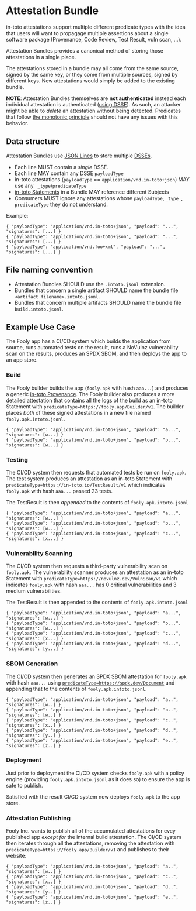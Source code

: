 # Attestation Bundle
in-toto attestations support multiple different predicate types with the idea that
users will want to propagage multiple assertions about a single software package
(Provenance, Code Review, Test Result, vuln scan, ...).

Attestation Bundles provides a canonical method of storing those attestations in
a single place.

The attestations stored in a bundle may all come from the same source, signed by
the same key, or they come from multiple sources, signed by different keys.  New
attestations would simply be added to the existing bundle.

**NOTE**: Attestation Bundles themselves are **not authenticated** instead each
individual attestation is authenticated
([using DSSE](https://github.com/secure-systems-lab/dsse)). As such, an attacker
might be able to _delete_ an attestation without being detected.  Predicates that
follow [the monotonic principle](spec/README.md#parsing-rules) should not have any
issues with this behavior.

## Data structure

Attestation Bundles use [JSON Lines](https://jsonlines.org/) to store multiple
[DSSEs](https://github.com/secure-systems-lab/dsse).

*  Each line MUST contain a _single_ DSSE.
*  Each line MAY contain any DSSE `payloadType`
*  in-toto attestations (`payloadType` == `application/vnd.in-toto+json`) MAY use
   any ` _type`/`predicateType`
*  [in-toto Statements](https://github.com/in-toto/attestation/blob/main/spec/README.md#statement)
   in a Bundle MAY reference different Subjects
*  Consumers MUST ignore any attestations whose `payloadType`, `_type_`, `predicateType`
   they do not understand.

Example:
```
{ "payloadType": "application/vnd.in-toto+json", "payload": "...", "signatures": [...] }
{ "payloadType": "application/vnd.in-toto+json", "payload": "...", "signatures": [...] }
{ "payloadType": "application/vnd.foo+xml", "payload": "...", "signatures": [...] }
```

## File naming convention

* Attestation Bundles SHOULD use the `.intoto.jsonl` extension.
* Bundles that concern a single artifact SHOULD name the bundle file
  `<artifact filename>.intoto.jsonl`.
* Bundles that concern multiple artifacts SHOULD name the bundle file
  `build.intoto.jsonl`.

## Example Use Case

The Fooly app has a CI/CD system which builds the application from source, runs
automated tests on the result, runs a NoVulnz vulnerability scan on the results,
produces an SPDX SBOM, and then deploys the app to an app store.

### Build

The Fooly builder builds the app (`fooly.apk` with hash `aaa...`) and produces a generic
[in-toto Provenance](spec/predicates/provenance.md).  The Fooly builder also
produces a more detailed attestation that contains all the logs of the build as an
in-toto Statement with `predicateType=https://fooly.app/Builder/v1`.  The builder places
_both_ of these signed attestations in a new file named `fooly.apk.intoto.jsonl`.

```
{ "payloadType": "application/vnd.in-toto+json", "payload": "a...", "signatures": [w...] }
{ "payloadType": "application/vnd.in-toto+json", "payload": "b...", "signatures": [w...] }
```

### Testing

The CI/CD system then requests that automated tests be run on `fooly.apk`.  The test
system produces an attestation as an in-toto Statement with
`predicateType=https://in-toto.io/TestResult/v1` which indicates `fooly.apk` with hash
`aaa...` passed 23 tests.

The TestResult is then _appended_ to the contents of `fooly.apk.intoto.jsonl`

```
{ "payloadType": "application/vnd.in-toto+json", "payload": "a...", "signatures": [w...] }
{ "payloadType": "application/vnd.in-toto+json", "payload": "b...", "signatures": [w...] }
{ "payloadType": "application/vnd.in-toto+json", "payload": "c...", "signatures": [x...] }
```

### Vulnerability Scanning

The CI/CD system then requests a third-party vulnerability scan on `fooly.apk`.  The
vulnerability scanner produces an attestation as an in-toto Statement with
`predicateType=https://novulnz.dev/VulnScan/v1` which indicates `fooly.apk` with hash
`aaa...` has 0 critical vulnerabilities and 3 medium vulnerabilities.

The TestResult is then appended to the contents of `fooly.apk.intoto.jsonl`

```
{ "payloadType": "application/vnd.in-toto+json", "payload": "a...", "signatures": [w...] }
{ "payloadType": "application/vnd.in-toto+json", "payload": "b...", "signatures": [w...] }
{ "payloadType": "application/vnd.in-toto+json", "payload": "c...", "signatures": [x...] }
{ "payloadType": "application/vnd.in-toto+json", "payload": "d...", "signatures": [y...] }
```

### SBOM Generation

The CI/CD system then generates an SPDX SBOM attestation for `fooly.apk` with hash
`aaa...` using
[`predicateType=https://spdx.dev/Document`](https://github.com/in-toto/attestation/blob/main/spec/predicates/spdx.md)
and appending that to the contents of `fooly.apk.intoto.jsonl`.

```
{ "payloadType": "application/vnd.in-toto+json", "payload": "a..", "signatures": [w..] }
{ "payloadType": "application/vnd.in-toto+json", "payload": "b..", "signatures": [w..] }
{ "payloadType": "application/vnd.in-toto+json", "payload": "c..", "signatures": [x..] }
{ "payloadType": "application/vnd.in-toto+json", "payload": "d..", "signatures": [y..] }
{ "payloadType": "application/vnd.in-toto+json", "payload": "e..", "signatures": [z..] }
```

### Deployment
Just prior to deployment the CI/CD system checks `fooly.apk` with a policy engine
(providing `fooly.apk.intoto.jsonl` as it does so) to ensure the app is safe to publish.  

Satisfied with the result CI/CD system now deploys `fooly.apk` to the app store.

### Attestation Publishing
Fooly Inc. wants to publish all of the accumulated attestations for evey published app
_except for_ the internal build attestation. The CI/CD system then iterates through all
the attestations, removing the attestation with
`predicateType=https://fooly.app/Builder/v1` and publishes to their website:

```
{ "payloadType": "application/vnd.in-toto+json", "payload": "a..", "signatures": [w..] }
{ "payloadType": "application/vnd.in-toto+json", "payload": "c..", "signatures": [x..] }
{ "payloadType": "application/vnd.in-toto+json", "payload": "d..", "signatures": [y..] }
{ "payloadType": "application/vnd.in-toto+json", "payload": "e..", "signatures": [z..] }
```
